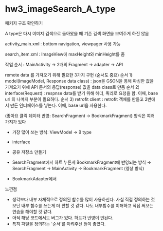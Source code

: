 # hw3_imageSearch_A_type

패키지 구조 확인하기

A type은 다시 이미지 검색으로 돌아왔을 때 기존 검색 화면을 보여주게 하진 않음

activity_main.xml : bottom navigation, viewpager 사용 가능

search_item.xml : ImageView에 maxHeight와 minHeight를 줌

작업 순서 : MainActivity -> 2개의 Fragment -> adapter -> API

remote data 를 가져오기 위해 필요한 3가지 구현 (순서도 중요)
순서 1) model(ImageModel, Response data class) : json을 GSON을 통해 파싱한 값을 가져오기 위해 API 문서의 응답(response) 값을 data class로 만듬
순서 2) interface(Request) : respnse data를 받기 위해 헤더, 쿼리로 요청을 함. 이때, base url 의 나머지 부분이 필요하다. 
순서 3) retrofit client : retrofit 객체를 만들고 2번에서 만든 인터페이스를 넣는다. 이때, base url을 사용한다.

(좋아요 클릭 데이터 반영: SearchFragment -> BookmarkFragment)
방식은 여러가지가 있다 
- 가장 많이 쓰는 방식: ViewModel -> B type
- interface
- 공유 저장소 만들기 

- SearchFragment에서 하트 누른게 BookmarkFragment에 반영되는 방식 
→ SearchFragment -> MainActivity -> BookmarkFragment (영상 방식) 
- BookmarkAdapter에서 

느낀점
- 생각보다 내부 자체적으로 정의된 함수를 많이 사용하신다. 사실 직접 정의하는 것보단 내부 함수를 쓰는게 더 편할 것 같다. 나도 내부함수를 이해하고 직접 써보는 연습을 해야할 것 같다.
- 아직 해당 코드에서도 버그가 있다. 하트가 반영이 안된다. 
- 특히 파일을 정의하는 '순서'를 아려주신 점이 좋았다.